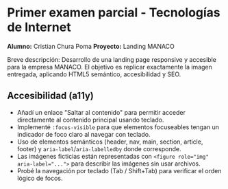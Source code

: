 # Primer examen parcial - Tecnologías de Internet

**Alumno:** Cristian Chura Poma
**Proyecto:** Landing MANACO

Breve descripción:
Desarrollo de una landing page responsive y accesible para la empresa MANACO. 
El objetivo es replicar exactamente la imagen entregada, aplicando HTML5 semántico, accesibilidad y SEO.

## Accesibilidad (a11y)

- Añadí un enlace "Saltar al contenido" para permitir acceder directamente al contenido principal usando teclado.
- Implementé `:focus-visible` para que elementos focuseables tengan un indicador de foco claro al navegar con teclado.
- Uso de elementos semánticos (header, nav, main, section, article, footer) y `aria-label`/`aria-labelledby` donde corresponde.
- Las imágenes ficticias están representadas con `<figure role="img" aria-label="...">` para describir las imágenes sin usar archivos.
- Probé la navegación por teclado (Tab / Shift+Tab) para verificar el orden lógico de focos.
